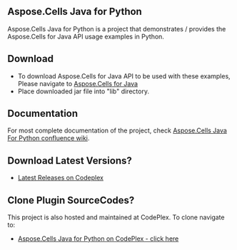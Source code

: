 ## Aspose.Cells Java for Python

Aspose.Cells Java for Python is a project that demonstrates / provides the Aspose.Cells for Java API usage examples in Python.

## Download

* To download Aspose.Cells for Java API to be used with these examples, Please navigate to [Aspose.Cells for Java](http://www.aspose.com/community/files/72/excel-components/aspose.cells-for-java/) 
* Place downloaded jar file into "lib" directory. 

## Documentation

For most complete documentation of the project, check [Aspose.Cells Java For Python confluence wiki](http://www.aspose.com/docs/display/cellsjava/Aspose.Cells+Java+for+Python).

## Download Latest Versions?

* [Latest Releases on Codeplex](http://asposecellsjavapython.codeplex.com/releasesce)

## Clone Plugin SourceCodes?

This project is also hosted and maintained at CodePlex. To clone navigate to:

* [Aspose.Cells Java for Python on CodePlex - click here](https://asposecellsjavapython.codeplex.com/SourceControl/latest)
